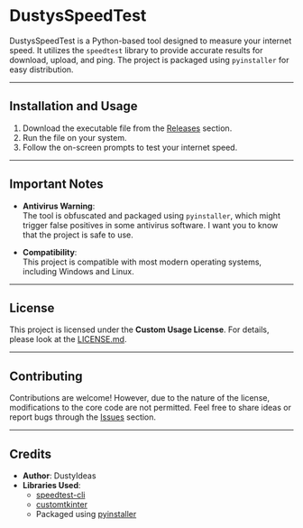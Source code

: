 # DustysSpeedTest

DustysSpeedTest is a Python-based tool designed to measure your internet speed. It utilizes the `speedtest` library to provide accurate results for download, upload, and ping. The project is packaged using `pyinstaller` for easy distribution.

---

## Installation and Usage

1. Download the executable file from the [Releases](#) section.
2. Run the file on your system.
3. Follow the on-screen prompts to test your internet speed.

---

## Important Notes

- **Antivirus Warning**:  
  The tool is obfuscated and packaged using `pyinstaller`, which might trigger false positives in some antivirus software. I want you to know that the project is safe to use.

- **Compatibility**:  
  This project is compatible with most modern operating systems, including Windows and Linux.

---

## License

This project is licensed under the **Custom Usage License**. For details, please look at the [LICENSE.md](LICENSE.md).

---

## Contributing

Contributions are welcome! However, due to the nature of the license, modifications to the core code are not permitted. Feel free to share ideas or report bugs through the [Issues](#) section.

---

## Credits

- **Author**: DustyIdeas  
- **Libraries Used**:  
  - [speedtest-cli](https://github.com/sivel/speedtest-cli)  
  - [customtkinter](https://github.com/TomSchimansky/CustomTkinter)  
  - Packaged using [pyinstaller](https://pyinstaller.org/)  
